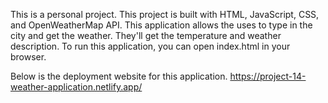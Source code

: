 This is a personal project.
This project is built with HTML, JavaScript, CSS, and OpenWeatherMap API.
This application allows the uses to type in the city and get the weather.
They'll get the temperature and weather description.
To run this application, you can open index.html in your browser.

Below is the deployment website for this application.
https://project-14-weather-application.netlify.app/
